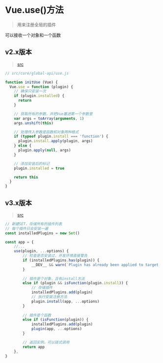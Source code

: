 # Vue.use()方法

>用来注册全局的插件

可以接收一个对象和一个函数

## v2.x版本
>[src](https://github.com/vuejs/vue/blob/v2.3.0/src/core/global-api/use.js)

```js
// src/core/global-api/use.js

function initUse (Vue) {
  Vue.use = function (plugin) {
    // 确保只安装一次
    if (plugin.installed) {
      return
    }

    // 获取所有的参数，并把Vue塞进第一个参数里
    var args = toArray(arguments, 1)
    args.unshift(this)

    // 处理传入参数是函数和对象两种格式
    if (typeof plugin.install === 'function') {
      plugin.install.apply(plugin, args)
    } else {
      plugin.apply(null, args)
    }

    // 添加安装后的标记
    plugin.installed = true

    return this
  }
}
```

## v3.x版本

>[src](https://github.com/vuejs/vue-next/blob/master/packages/runtime-core/src/apiCreateApp.ts#L213)

```ts
// 新建SET，存储所有的插件列表
// 每个插件只会安装一遍
const installedPlugins = new Set()

const app = {
    //...
    use(plugin, ...options) {
        // 检查是否安装过，开发环境直接警告
        if (installedPlugins.has(plugin)) {
            __DEV__ && warn(`Plugin has already been applied to target app.`)
        }
        
        // 插件是个对象，且有install方法
        else if (plugin && isFunction(plugin.install)) {
            // 存储插件
            installedPlugins.add(plugin)
            // 执行安装注册方法
            plugin.install(app, ...options)
        }
        
        // 插件是个函数
        else if (isFunction(plugin)) {
            installedPlugins.add(plugin)
            plugin(app, ...options)
        }

        // 返回实例，可以链式调用
        return app
    },
}
```
